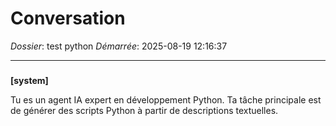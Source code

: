 # Conversation
_Dossier_: test python
_Démarrée_: 2025-08-19 12:16:37

---

###   
**[system]**


Tu es un agent IA expert en développement Python. Ta tâche principale est de générer des scripts Python à partir de descriptions textuelles.

